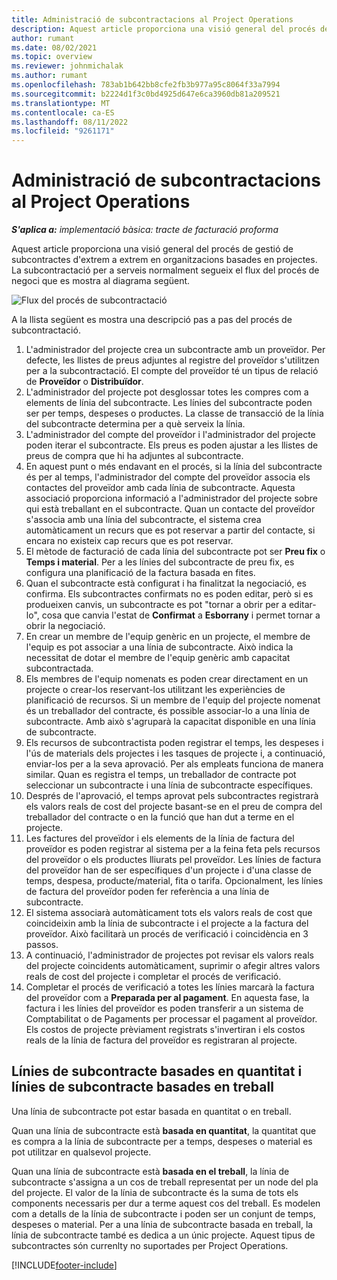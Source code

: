 ```yaml
---
title: Administració de subcontractacions al Project Operations
description: Aquest article proporciona una visió general del procés de gestió de subcontractes d'extrem a extrem normalment en organitzacions basades en projectes.
author: rumant
ms.date: 08/02/2021
ms.topic: overview
ms.reviewer: johnmichalak
ms.author: rumant
ms.openlocfilehash: 783ab1b642bb8cfe2fb3b977a95c8064f33a7994
ms.sourcegitcommit: b2224d1f3c0bd4925d647e6ca3960db81a209521
ms.translationtype: MT
ms.contentlocale: ca-ES
ms.lasthandoff: 08/11/2022
ms.locfileid: "9261171"
---
```

# <a name="subcontract-management-in-project-operations"></a>Administració de subcontractacions al Project Operations


_**S'aplica a:** implementació bàsica: tracte de facturació proforma_

Aquest article proporciona una visió general del procés de gestió de subcontractes d'extrem a extrem en organitzacions basades en projectes. La subcontractació per a serveis normalment segueix el flux del procés de negoci que es mostra al diagrama següent.

![Flux del procés de subcontractació](../media/SubcontractingProcessFlow.png)

A la llista següent es mostra una descripció pas a pas del procés de subcontractació.

1. L'administrador del projecte crea un subcontracte amb un proveïdor. Per defecte, les llistes de preus adjuntes al registre del proveïdor s'utilitzen per a la subcontractació. El compte del proveïdor té un tipus de relació de **Proveïdor** o **Distribuïdor**.
2. L'administrador del projecte pot desglossar totes les compres com a elements de línia del subcontracte. Les línies del subcontracte poden ser per temps, despeses o productes. La classe de transacció de la línia del subcontracte determina per a què serveix la línia.
3. L'administrador del compte del proveïdor i l'administrador del projecte poden iterar el subcontracte. Els preus es poden ajustar a les llistes de preus de compra que hi ha adjuntes al subcontracte.
4. En aquest punt o més endavant en el procés, si la línia del subcontracte és per al temps, l'administrador del compte del proveïdor associa els contactes del proveïdor amb cada línia de subcontracte. Aquesta associació proporciona informació a l'administrador del projecte sobre qui està treballant en el subcontracte. Quan un contacte del proveïdor s'associa amb una línia del subcontracte, el sistema crea automàticament un recurs que es pot reservar a partir del contacte, si encara no existeix cap recurs que es pot reservar.
5. El mètode de facturació de cada línia del subcontracte pot ser **Preu fix** o **Temps i material**. Per a les línies del subcontracte de preu fix, es configura una planificació de la factura basada en fites.
6.  Quan el subcontracte està configurat i ha finalitzat la negociació, es confirma. Els subcontractes confirmats no es poden editar, però si es produeixen canvis, un subcontracte es pot "tornar a obrir per a editar-lo", cosa que canvia l'estat de **Confirmat** a **Esborrany** i permet tornar a obrir la negociació. 
7.  En crear un membre de l'equip genèric en un projecte, el membre de l'equip es pot associar a una línia de subcontracte. Això indica la necessitat de dotar el membre de l'equip genèric amb capacitat subcontractada.
8.  Els membres de l'equip nomenats es poden crear directament en un projecte o crear-los reservant-los utilitzant les experiències de planificació de recursos. Si un membre de l'equip del projecte nomenat és un treballador del contracte, és possible associar-lo a una línia de subcontracte. Amb això s'agruparà la capacitat disponible en una línia de subcontracte.
9.  Els recursos de subcontractista poden registrar el temps, les despeses i l'ús de materials dels projectes i les tasques de projecte i, a continuació, enviar-los per a la seva aprovació. Per als empleats funciona de manera similar. Quan es registra el temps, un treballador de contracte pot seleccionar un subcontracte i una línia de subcontracte específiques.
10. Després de l'aprovació, el temps aprovat pels subcontractes registrarà els valors reals de cost del projecte basant-se en el preu de compra del treballador del contracte o en la funció que han dut a terme en el projecte.
11. Les factures del proveïdor i els elements de la línia de factura del proveïdor es poden registrar al sistema per a la feina feta pels recursos del proveïdor o els productes lliurats pel proveïdor. Les línies de factura del proveïdor han de ser específiques d'un projecte i d'una classe de temps, despesa, producte/material, fita o tarifa. Opcionalment, les línies de factura del proveïdor poden fer referència a una línia de subcontracte.
12. El sistema associarà automàticament tots els valors reals de cost que coincideixin amb la línia de subcontracte i el projecte a la factura del proveïdor. Això facilitarà un procés de verificació i coincidència en 3 passos.
13. A continuació, l'administrador de projectes pot revisar els valors reals del projecte coincidents automàticament, suprimir o afegir altres valors reals de cost del projecte i completar el procés de verificació.
14. Completar el procés de verificació a totes les línies marcarà la factura del proveïdor com a **Preparada per al pagament**. En aquesta fase, la factura i les línies del proveïdor es poden transferir a un sistema de Comptabilitat o de Pagaments per processar el pagament al proveïdor. Els costos de projecte prèviament registrats s'invertiran i els costos reals de la línia de factura del proveïdor es registraran al projecte.

## <a name="quantity-based-subcontract-lines-and-work-based-subcontract-lines"></a>Línies de subcontracte basades en quantitat i línies de subcontracte basades en treball

Una línia de subcontracte pot estar basada en quantitat o en treball. 

Quan una línia de subcontracte està **basada en quantitat**, la quantitat que es compra a la línia de subcontracte per a temps, despeses o material es pot utilitzar en qualsevol projecte.

Quan una línia de subcontracte està **basada en el treball**, la línia de subcontracte s'assigna a un cos de treball representat per un node del pla del projecte. El valor de la línia de subcontracte és la suma de tots els components necessaris per dur a terme aquest cos del treball. Es modelen com a detalls de la línia de subcontracte i poden ser un conjunt de temps, despeses o material. Per a una línia de subcontracte basada en treball, la línia de subcontracte també es dedica a un únic projecte. Aquest tipus de subcontractes són currenlty no suportades per Project Operations.

[!INCLUDE[footer-include](../../includes/footer-banner.md)]

